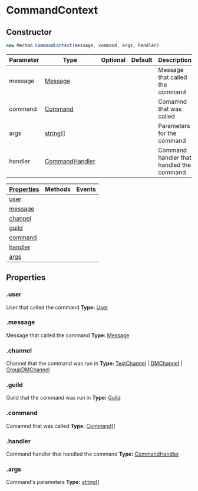 # CommandContext

## Constructor
```js
new Mechan.CommandContext(message, command, args, handler)
```
|Parameter | Type                                                                                                | Optional | Default | Description                              |
|----------|-----------------------------------------------------------------------------------------------------|----------|---------|------------------------------------------|
| message  | [Message](https://discord.js.org/#/docs/main/stable/class/Message)                                  |          |         | Message that called the command          |
| command  | [Command](#Command)                                                                                 |          |         | Comamnd that was called                  |
| args     | [string](https://developer.mozilla.org/en-US/docs/Web/JavaScript/Reference/Global_Objects/String)[] |          |         | Parameters for the command               |
| handler  | [CommandHandler](#CommandHandler)                                                                   |          |         | Command handler that handled the command |

|[Properties](#CommandContext?scrollTo=properties)  |Methods|Events|
|---------------------------------------------------|-------|------|
|[user](#CommandContext?scrollTo=user)              |       |      |
|[message](#CommandContext?scrollTo=message)        |       |      |
|[channel](#CommandContext?scrollTo=channel)        |       |      |
|[guild](#CommandContext?scrollTo=guild)            |       |      |
|[command](#CommandContext?scrollTo=command)        |       |      |
|[handler](#CommandContext?scrollTo=handler)        |       |      |
|[args](#CommandContext?scrollTo=args)              |       |      |

## Properties
### .user
User that called the command
**Type:** [User](https://discord.js.org/#/docs/main/stable/class/User)

### .message
Message that called the command
**Type:** [Message](https://discord.js.org/#/docs/main/stable/class/Message)
   
### .channel
Channel that the command was run in
**Type:** [TextChannel](https://discord.js.org/#/docs/main/stable/class/TextChannel) | [DMChannel](https://discord.js.org/#/docs/main/stable/class/DMChannel) | [GroupDMChannel](https://discord.js.org/#/docs/main/stable/class/GroupDMChannel) 

### .guild
Guild that the command was run in
**Type:** [Guild](https://discord.js.org/#/docs/main/stable/class/Guild)
   
### .command
Comamnd that was called
**Type:** [Command](#Command)[]

### .handler
Command handler that handled the command
**Type:** [CommandHandler](#CommandHandler)

### .args
Command's parameters
**Type:** [string](https://developer.mozilla.org/en-US/docs/Web/JavaScript/Reference/Global_Objects/String)[]